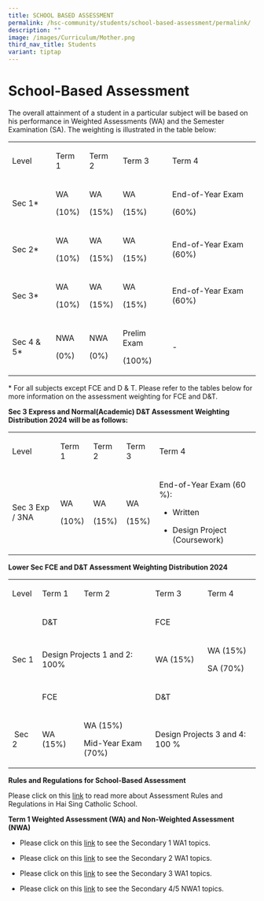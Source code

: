 ```yaml
---
title: SCHOOL BASED ASSESSMENT
permalink: /hsc-community/students/school-based-assessment/permalink/
description: ""
image: /images/Curriculum/Mother.png
third_nav_title: Students
variant: tiptap
---
```

<h1>School-Based Assessment</h1>
<p>The overall attainment of a student in a particular subject will be based
on his performance in Weighted Assessments (WA) and the Semester Examination
(SA). The weighting is illustrated in the table below:</p>
<table>
<tbody>
<tr>
<td rowspan="1" colspan="1">
<p>Level</p>
</td>
<td rowspan="1" colspan="1">
<p>Term 1</p>
</td>
<td rowspan="1" colspan="1">
<p>Term 2</p>
</td>
<td rowspan="1" colspan="1">
<p>Term 3</p>
</td>
<td rowspan="1" colspan="1">
<p>Term 4</p>
</td>
</tr>
<tr>
<td rowspan="1" colspan="1">
<p>Sec 1*</p>
</td>
<td rowspan="1" colspan="1">
<p>WA</p>
<p>(10%)</p>
</td>
<td rowspan="1" colspan="1">
<p>WA</p>
<p>(15%)</p>
</td>
<td rowspan="1" colspan="1">
<p>WA</p>
<p>(15%)</p>
</td>
<td rowspan="1" colspan="1">
<p>End-of-Year Exam</p>
<p>(60%)</p>
</td>
</tr>
<tr>
<td rowspan="1" colspan="1">
<p>Sec 2*</p>
</td>
<td rowspan="1" colspan="1">
<p>WA</p>
<p>(10%)</p>
</td>
<td rowspan="1" colspan="1">
<p>WA</p>
<p>(15%)</p>
</td>
<td rowspan="1" colspan="1">
<p>WA</p>
<p>(15%)</p>
</td>
<td rowspan="1" colspan="1">
<p>End-of-Year Exam (60%)</p>
</td>
</tr>
<tr>
<td rowspan="1" colspan="1">
<p>Sec 3*</p>
</td>
<td rowspan="1" colspan="1">
<p>WA</p>
<p>(10%)</p>
</td>
<td rowspan="1" colspan="1">
<p>WA</p>
<p>(15%)</p>
</td>
<td rowspan="1" colspan="1">
<p>WA</p>
<p>(15%)</p>
</td>
<td rowspan="1" colspan="1">
<p>End-of-Year Exam (60%)</p>
</td>
</tr>
<tr>
<td rowspan="1" colspan="1">
<p>Sec 4 &amp; 5*</p>
</td>
<td rowspan="1" colspan="1">
<p>NWA</p>
<p>(0%)</p>
</td>
<td rowspan="1" colspan="1">
<p>NWA</p>
<p>(0%)</p>
</td>
<td rowspan="1" colspan="1">
<p>Prelim Exam</p>
<p>(100%)</p>
</td>
<td rowspan="1" colspan="1">
<p>-</p>
</td>
</tr>
</tbody>
</table>
<p>* For all subjects except FCE and D &amp; T. Please refer to the tables
below for more information on the assessment weighting for FCE and D&amp;T.</p>
<p></p>
<p><strong>Sec 3 Express and Normal(Academic) D&amp;T Assessment Weighting Distribution 2024 will be as follows:</strong>
</p>
<table>
<tbody>
<tr>
<td rowspan="1" colspan="1">
<p>Level</p>
</td>
<td rowspan="1" colspan="1">
<p>Term 1</p>
</td>
<td rowspan="1" colspan="1">
<p>Term 2</p>
</td>
<td rowspan="1" colspan="1">
<p>Term 3</p>
</td>
<td rowspan="1" colspan="1">
<p>Term 4</p>
</td>
</tr>
<tr>
<td rowspan="1" colspan="1">
<p>Sec 3 Exp / 3NA</p>
</td>
<td rowspan="1" colspan="1">
<p>WA</p>
<p>(10%)</p>
</td>
<td rowspan="1" colspan="1">
<p>WA</p>
<p>(15%)</p>
</td>
<td rowspan="1" colspan="1">
<p>WA</p>
<p>(15%)</p>
</td>
<td rowspan="1" colspan="1">
<p>End-of-Year Exam (60 %):</p>
<p></p>
<ul data-tight="true" class="tight">
<li>
<p>Written</p>
</li>
<li>
<p>Design Project (Coursework)</p>
</li>
</ul>
</td>
</tr>
</tbody>
</table>
<p><strong>Lower Sec FCE and D&amp;T Assessment Weighting Distribution 2024</strong>
</p>
<table>
<tbody>
<tr>
<td rowspan="1" colspan="1">
<p>Level</p>
</td>
<td rowspan="1" colspan="1">
<p>Term 1</p>
</td>
<td rowspan="1" colspan="1">
<p>Term 2</p>
</td>
<td rowspan="1" colspan="1">
<p>Term 3</p>
</td>
<td rowspan="1" colspan="1">
<p>Term 4</p>
</td>
</tr>
<tr>
<td rowspan="1" colspan="1">
<p>&nbsp;</p>
</td>
<td rowspan="1" colspan="2">
<p>D&amp;T</p>
</td>
<td rowspan="1" colspan="2">
<p>FCE</p>
</td>
</tr>
<tr>
<td rowspan="1" colspan="1">
<p>Sec 1</p>
</td>
<td rowspan="1" colspan="2">
<p>Design Projects 1 and 2: 100%</p>
</td>
<td rowspan="1" colspan="1">
<p>WA (15%)</p>
</td>
<td rowspan="1" colspan="1">
<p>WA (15%)</p>
<p>SA (70%)</p>
</td>
</tr>
<tr>
<td rowspan="1" colspan="1">
<p></p>
</td>
<td rowspan="1" colspan="2">
<p>FCE</p>
</td>
<td rowspan="1" colspan="2">
<p>D&amp;T</p>
</td>
</tr>
<tr>
<td rowspan="1" colspan="1">
<p>&nbsp;Sec 2</p>
</td>
<td rowspan="1" colspan="1">
<p>WA (15%)</p>
</td>
<td rowspan="1" colspan="1">
<p>WA (15%)</p>
<p>Mid-Year Exam (70%)</p>
</td>
<td rowspan="1" colspan="2">
<p>Design Projects 3 and 4: 100 %</p>
</td>
</tr>
</tbody>
</table>
<p><strong>Rules and Regulations for School-Based Assessment</strong>
</p>
<p>Please click on this <a href="/files/_2024__Assessment_Rules_and_Regulation_2024.pdf" rel="noopener noreferrer nofollow" target="_blank">link</a> to
read more about Assessment Rules and Regulations in Hai Sing Catholic School.</p>
<p></p>
<p><strong>Term 1 Weighted Assessment (WA) and Non-Weighted Assessment (NWA)</strong>
</p>
<ul data-tight="true" class="tight">
<li>
<p>Please click on this <a href="/files/2024_Sec_1_Term_1_WA_Timetable_.pdf" rel="noopener noreferrer nofollow" target="_blank">link</a> to see the Secondary
1 WA1 topics.</p>
</li>
<li>
<p>Please click on this <a href="/files/2024_Sec_2_Term_1_WA_Timetable_.pdf" rel="noopener noreferrer nofollow" target="_blank">link</a> to see the Secondary
2 WA1 topics.</p>
</li>
<li>
<p>Please click on this <a href="/files/2024_Sec_3_Term_1_WA_Timetable.pdf" rel="noopener noreferrer nofollow" target="_blank">link</a> to see the Secondary
3 WA1 topics.</p>
</li>
<li>
<p>Please click on this <a href="/files/2024_Sec_4_5_Term_1_NWA_Timetable.pdf" rel="noopener noreferrer nofollow" target="_blank">link</a> to see the
Secondary 4/5 NWA1 topics.</p>
</li>
</ul>
<p></p>